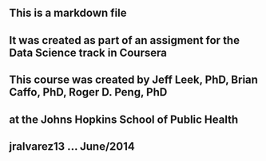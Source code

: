 ## This is a markdown file
## It was created as part of an assigment for the Data Science track in Coursera
## This course was created by Jeff Leek, PhD, Brian Caffo, PhD, Roger D. Peng, PhD 
## at the Johns Hopkins School of Public Health
## 
## jralvarez13 ... June/2014
